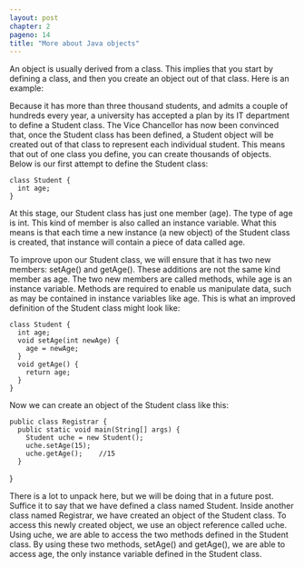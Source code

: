 ```yaml
---
layout: post
chapter: 2
pageno: 14
title: "More about Java objects"
---
```



An object is usually derived from a class. This implies that you start by defining a class,
and then you create an object out of that class. Here is an example:

Because it has more than three thousand students, and admits a couple of hundreds every year,
a university has accepted a plan by its IT department to define a Student class. The Vice 
Chancellor has now been convinced that, once the Student class has been defined, a Student 
object will be created out of that class to represent each individual student. This means that out of
one class you define, you can create thousands of objects. Below is our first attempt to define
the Student class:

```
class Student {
  int age;
}
```


At this stage, our Student class has just one member (age). The type of age is int. This kind of member 
is also called an instance variable. What this means is that each time a new instance (a new object) of 
the Student class is created, that instance will contain a piece of data called age.

To improve upon our Student class, we will ensure that it has two new members: setAge() and getAge().
These additions are not the same kind member as age. The two new members are called methods, while age is 
an instance variable. Methods are required to enable us manipulate data, such as may be contained in 
instance variables like age. This is what an improved definition of the Student class might look like:

```
class Student {
  int age;
  void setAge(int newAge) {
    age = newAge;
  }
  void getAge() {
    return age;
  }
}
```

Now we can create an object of the Student class like this:
```
public class Registrar {
  public static void main(String[] args) {
    Student uche = new Student();
    uche.setAge(15);
    uche.getAge();    //15
  }
  ```
}

There is a lot to unpack here, but we will be doing that in a future post. Suffice it 
to say that we have defined a class named Student. Inside another class named Registrar, we have created 
an object of the Student class. To access this newly created object, we use an object reference called uche. 
Using uche, we are able to access the two methods defined in the Student class. By using these 
two methods, setAge() and getAge(), we are able to access age, the only instance variable defined in
the Student class.
